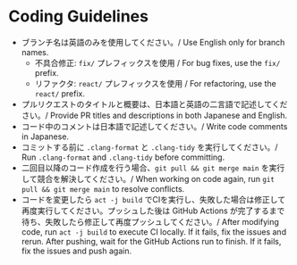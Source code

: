 # Coding Guidelines

- ブランチ名は英語のみを使用してください。/ Use English only for branch names.
  - 不具合修正: `fix/` プレフィックスを使用 / For bug fixes, use the `fix/` prefix.
  - リファクタ: `react/` プレフィックスを使用 / For refactoring, use the `react/` prefix.
- プルリクエストのタイトルと概要は、日本語と英語の二言語で記述してください。/ Provide PR titles and descriptions in both Japanese and English.
- コード中のコメントは日本語で記述してください。/ Write code comments in Japanese.
- コミットする前に `.clang-format` と `.clang-tidy` を実行してください。/ Run `.clang-format` and `.clang-tidy` before committing.
- 二回目以降のコード作成を行う場合、`git pull && git merge main` を実行して競合を解決してください。/ When working on code again, run `git pull && git merge main` to resolve conflicts.
- コードを変更したら `act -j build` でCIを実行し、失敗した場合は修正して再度実行してください。プッシュした後は GitHub Actions が完了するまで待ち、失敗したら修正して再度プッシュしてください。/ After modifying code, run `act -j build` to execute CI locally. If it fails, fix the issues and rerun. After pushing, wait for the GitHub Actions run to finish. If it fails, fix the issues and push again.
